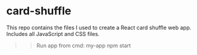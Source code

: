 # card-shuffle

This repo contains the files I used to create a React card shuffle web app.
Includes all JavaScript and CSS files.

>> Run app from cmd: 
>> my-app
>> npm start
